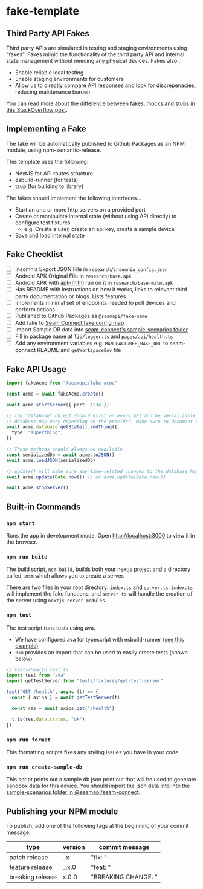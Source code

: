 # fake-template

## Third Party API Fakes

Third party APIs are simulated in testing and staging environments using "fakes". Fakes mimic the functionality of the third party API and internal state management without needing any physical devices. Fakes also...

- Enable reliable local testing
- Enable staging environments for customers
- Allow us to directly compare API responses and look for discrepenacies, reducing maintenance burden

You can read more about the difference between [fakes, mocks and stubs in this StackOverflow post](https://stackoverflow.com/a/346440/559475).

## Implementing a Fake

The fake will be automatically published to Github Packages as an NPM module, using npm-semantic-release.

This template uses the following:

- NextJS for API routes structure
- esbuild-runner (for tests)
- tsup (for building to library)

The fakes should
implement the following interfaces...

- Start an one or more http servers on a provided port
- Create or manipulate internal state (without using API directly) to configure test fixtures
  - e.g. Create a user, create an api key, create a sample device
- Save and load internal state

## Fake Checklist

- [ ] Insomnia Export JSON File in `research/insomnia_config.json`
- [ ] Android APK Original File in `research/base.apk`
- [ ] Android APK with [apk-mitm](https://github.com/shroudedcode/apk-mitm) run on it in `research/base-mitm.apk`
- [ ] Has README with instructions on how it works, links to relevant third party documentation or blogs. Lists features.
- [ ] Implements minimal set of endpoints needed to poll devices and perform actions
- [ ] Published to Github Packages as `@seamapi/fake-name`
- [ ] Add fake to [Seam Connect fake config map](https://github.com/seamapi/seam-connect/blob/main/lib/sandbox/fake-config-map.ts)
- [ ] Import Sample DB data into [seam-connect's sample-scenarios folder](https://github.com/seamapi/seam-connect/tree/main/lib/sandbox/sample-scenarios)
- [ ] Fill in package name at `lib/logger.ts` and `pages/api/health.ts`
- [ ] Add any environment variables e.g. `MANUFACTURER_BASE_URL` to seam-connect README and `getWorkspaceEnv` file

## Fake API Usage

```ts
import fakeAcme from "@seamapi/fake-acme"

const acme = await fakeAcme.create()

await acme.startServer({ port: 1234 })

// The "database" object should exist on every API and be serializable to JSON, however the methods on the
// database may vary depending on the provider. Make sure to document this in the fake README
await acme.database.getState().addThing({
  type: "superthing",
})

// These methods should always be available
const serializedDb = await acme.toJSON()
await acme.loadJSON(serializedDb)

// update() will make sure any time-related changes to the database happen
await acme.update(Date.now()) // or acme.update(Date.now())

await acme.stopServer()
```

## Built-in Commands

### `npm start`

Runs the app in development mode.
Open [http://localhost:3000](http://localhost:3000) to view it in the browser.

### `npm run build`

The build script, `nsm build`, builds both your nextjs project and a directory
called `.nsm` which allows you to create a server.

There are two files in your root directory: `index.ts` and `server.ts`.
`index.ts` will implement the fake functions, and `server.ts` will handle the creation of the server using `nextjs-server-modules`.

### `npm test`

The test script runs tests using ava.

- We have configured ava for typescript with esbuild-runner [(see this example)](https://github.com/seamapi/fake-august/blob/main/ava.config.js)
- `nsm` provides an import that can be used to easily create tests (shown below)

```ts
// tests/health.test.ts
import test from "ava"
import getTestServer from "tests/fixtures/get-test-server"

test("GET /health", async (t) => {
  const { axios } = await getTestServer(t)

  const res = await axios.get("/health")

  t.is(res.data.status, "ok")
})
```

### `npm run format`

This formatting scripts fixes any styling issues you have in your code.

### `npm run create-sample-db`

This script prints out a sample db json print out that will be used to generate sandbox data for this device. You should import the json data into into the [sample-scenarios folder in @seamapi/seam-connect](https://github.com/seamapi/seam-connect/tree/main/lib/sandbox/sample-scenarios).

## Publishing your NPM module

To publish, add one of the following tags at the beginning of your commit message:

| type             | version | commit message                    |
| ---------------- | ------- | --------------------------------- |
| patch release    | _._.x   | "fix: <some message>"             |
| feature release  | \_.x.0  | "feat: <some message>"            |
| breaking release | x.0.0   | "BREAKING CHANGE: <some message>" |
